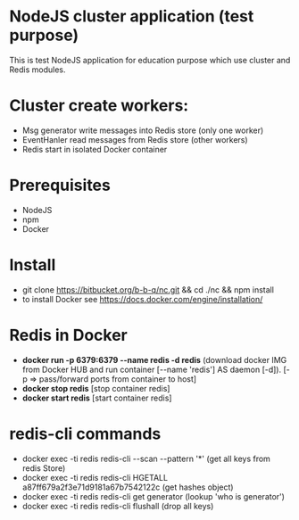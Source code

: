 # NodeJS cluster application (test purpose)
This is test NodeJS application for education purpose which use cluster and Redis modules.
# Cluster create workers:
* Msg generator write messages into Redis store (only one worker)
* EventHanler read messages from Redis store (other workers)
* Redis start in isolated Docker container

# Prerequisites
* NodeJS
* npm
* Docker

# Install
* git clone https://bitbucket.org/b-b-q/nc.git && cd ./nc && npm install
* to install Docker see https://docs.docker.com/engine/installation/

# Redis in Docker
* **docker run -p 6379:6379 --name redis -d redis** (download docker IMG from Docker HUB and run container [--name 'redis'] AS daemon [-d]). [-p => pass/forward ports from container to host]
* **docker stop redis** [stop container redis]
* **docker start redis** [start container redis]

# redis-cli commands
* docker exec -ti redis redis-cli --scan --pattern '*' (get all keys from redis Store)
* docker exec -ti redis redis-cli HGETALL a87ff679a2f3e71d9181a67b7542122c (get hashes object)
* docker exec -ti redis redis-cli get generator (lookup 'who is generator')
* docker exec -ti redis redis-cli flushall (drop all keys)
